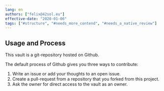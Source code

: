 ```yaml
---
lang: en
authors: ["felix@42sol.eu"]
effective-date: "2020-01-06"
tags: ["#structure", "#needs_more_contend", "#needs_a_native_review"]
---
```


## Usage and Process
This vault is a git-repository hosted on Github.

The default process of Github gives you three ways to contribute:

1. Write an issue or add your thoughts to an open issue.
2. Create a pull-request from a repository that you forked from this project.
3. Ask the owner for direct access to the vault as an owner.